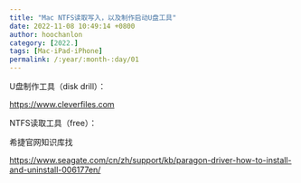 ```yaml
---
title: "Mac NTFS读取写入，以及制作启动U盘工具"
date: 2022-11-08 10:49:14 +0800
author: hoochanlon
category: [2022.]
tags: [Mac·iPad·iPhone]
permalink: /:year/:month-:day/01
---
```


U盘制作工具（disk drill）：

https://www.cleverfiles.com

NTFS读取工具（free）：

希捷官网知识库找

https://www.seagate.com/cn/zh/support/kb/paragon-driver-how-to-install-and-uninstall-006177en/